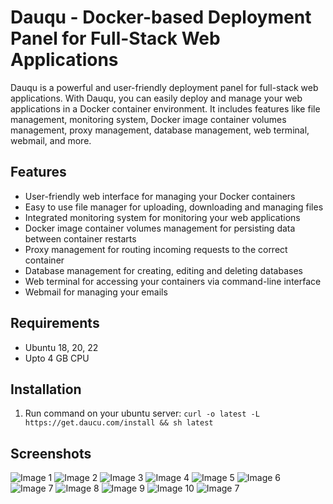 # Dauqu - Docker-based Deployment Panel for Full-Stack Web Applications

Dauqu is a powerful and user-friendly deployment panel for full-stack web applications. With Dauqu, you can easily deploy and manage your web applications in a Docker container environment. It includes features like file management, monitoring system, Docker image container volumes management, proxy management, database management, web terminal, webmail, and more.

## Features

- User-friendly web interface for managing your Docker containers
- Easy to use file manager for uploading, downloading and managing files
- Integrated monitoring system for monitoring your web applications
- Docker image container volumes management for persisting data between container restarts
- Proxy management for routing incoming requests to the correct container
- Database management for creating, editing and deleting databases
- Web terminal for accessing your containers via command-line interface
- Webmail for managing your emails

## Requirements

- Ubuntu 18, 20, 22
- Upto 4 GB CPU

## Installation

1. Run command on your ubuntu server:
```curl -o latest -L https://get.daucu.com/install && sh latest```


## Screenshots

![Image 1](https://get.daucu.com/screenshots/all-projects.png)
![Image 2](https://get.daucu.com/screenshots/database-manager.png)
![Image 3](https://get.daucu.com/screenshots/docker-manager.png)
![Image 4](https://get.daucu.com/screenshots/file-editor.png)
![Image 5](https://get.daucu.com/screenshots/file-manager.png)
![Image 6](https://get.daucu.com/screenshots/project-monitoring-light-mode.png)
![Image 7](https://get.daucu.com/screenshots/project-monitoring.png)
![Image 8](https://get.daucu.com/screenshots/proxy-manager.png)
![Image 9](https://get.daucu.com/screenshots/template-deployment.png)
![Image 10](https://get.daucu.com/screenshots/templates.png)
![Image 7](https://get.daucu.com/screenshots/web-terminal.png)

